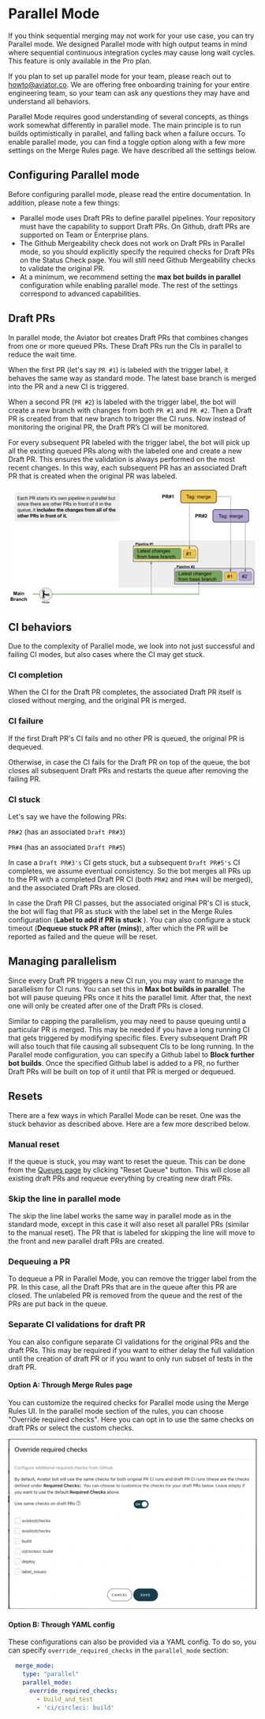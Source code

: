 # Parallel Mode

If you think sequential merging may not work for your use case, you can try Parallel mode. We designed Parallel mode with high output teams in mind where sequential continuous integration cycles may cause long wait cycles. This feature is only available in the Pro plan.

If you plan to set up parallel mode for your team, please reach out to [howto@aviator.co](mailto:howto@aviator.co). We are offering free onboarding training for your entire engineering team, so your team can ask any questions they may have and understand all behaviors.

Parallel Mode requires good understanding of several concepts, as things work somewhat differently in parallel mode. The main principle is to run builds optimistically in parallel, and falling back when a failure occurs. To enable parallel mode, you can find a toggle option along with a few more settings on the Merge Rules page. We have described all the settings below.

## **Configuring Parallel mode**

Before configuring parallel mode, please read the entire documentation. In addition, please note a few things:

* Parallel mode uses Draft PRs to define parallel pipelines. Your repository must have the capability to support Draft PRs. On Github, draft PRs are supported on Team or Enterprise plans.
* The Github Mergeability check does not work on Draft PRs in Parallel mode, so you should explicitly specify the required checks for Draft PRs on the Status Check page. You will still need Github Mergeability checks to validate the original PR.
* At a minimum, we recommend setting the **max bot builds in parallel** configuration while enabling parallel mode. The rest of the settings correspond to advanced capabilities.

## **Draft PRs**

In parallel mode, the Aviator bot creates Draft PRs that combines changes from one or more queued PRs. These Draft PRs run the CIs in parallel to reduce the wait time.

When the first PR (let's say `PR #1`) is labeled with the trigger label, it behaves the same way as standard mode. The latest base branch is merged into the PR and a new CI is triggered.

When a second PR (`PR #2`) is labeled with the trigger label, the bot will create a new branch with changes from both `PR #1` and `PR #2`. Then a Draft PR is created from that new branch to trigger the CI runs. Now instead of monitoring the original PR, the Draft PR’s CI will be monitored.

For every subsequent PR labeled with the trigger label, the bot will pick up all the existing queued PRs along with the labeled one and create a new Draft PR. This ensures the validation is always performed on the most recent changes. In this way, each subsequent PR has an associated Draft PR that is created when the original PR was labeled.

![](<../../.gitbook/assets/Screen Shot 2022-05-17 at 3.19.23 PM.png>)

## **CI behaviors**

Due to the complexity of Parallel mode, we look into not just successful and failing CI modes, but also cases where the CI may get stuck.

### **CI completion**

When the CI for the Draft PR completes, the associated Draft PR itself is closed without merging, and the original PR is merged.

### **CI failure**

If the first Draft PR's CI fails and no other PR is queued, the original PR is dequeued.

Otherwise, in case the CI fails for the Draft PR on top of the queue, the bot closes all subsequent Draft PRs and restarts the queue after removing the failing PR.

### **CI stuck**

Let's say we have the following PRs:

`PR#2` (has an associated `Draft PR#3`)

`PR#4` (has an associated `Draft PR#5`)

In case a `Draft PR#3's`  CI gets stuck, but a subsequent `Draft PR#5's` CI completes, we assume eventual consistency. So the bot merges all PRs up to the PR with a completed Draft PR CI (both `PR#2` and `PR#4` will be merged), and the associated Draft PRs are closed.

In case the Draft PR CI passes, but the associated original PR's CI is stuck, the bot will flag that PR as stuck with the label set in the Merge Rules configuration (**Label to add if PR is stuck** ). You can also configure a stuck timeout (**Dequeue stuck PR after (mins)**), after which the PR will be reported as failed and the queue will be reset.

## **Managing parallelism**

Since every Draft PR triggers a new CI run, you may want to manage the parallelism for CI runs. You can set this in **Max bot builds in parallel**. The bot will pause queuing PRs once it hits the parallel limit. After that, the next one will only be created after one of the Draft PRs is closed.

Similar to capping the parallelism, you may need to pause queuing until a particular PR is merged. This may be needed if you have a long running CI that gets triggered by modifying specific files. Every subsequent Draft PR will also touch that file causing all subsequent CIs to be long running. In the Parallel mode configuration, you can specify a Github label to **Block further bot builds**. Once the specified Github label is added to a PR, no further Draft PRs will be built on top of it until that PR is merged or dequeued.

## **Resets**

There are a few ways in which Parallel Mode can be reset. One was the stuck behavior as described above. Here are a few more described below.

### **Manual reset**

If the queue is stuck, you may want to reset the queue. This can be done from the [Queues page](https://mergequeue.com/queue/queued) by clicking "Reset Queue" button. This will close all existing draft PRs and requeue everything by creating new draft PRs.

### **Skip the line in parallel mode**

The skip the line label works the same way in parallel mode as in the standard mode, except in this case it will also reset all parallel PRs (similar to the manual reset). The PR that is labeled for skipping the line will move to the front and new parallel draft PRs are created.

### **Dequeuing a PR**

To dequeue a PR in Parallel Mode, you can remove the trigger label from the PR. In this case, all the Draft PRs that are in the queue after this PR are closed. The unlabeled PR is removed from the queue and the rest of the PRs are put back in the queue.

### Separate CI validations for draft PR

You can also configure separate CI validations for the original PRs and the draft PRs. This may be required if you want to either delay the full validation until the creation of draft PR or if you want to only run subset of tests in the draft PR.

#### Option A: Through Merge Rules page

You can customize the required checks for Parallel mode using the Merge Rules UI. In the parallel mode section of the rules, you can choose "Override required checks". Here you can opt in to use the same checks on draft PRs or select the custom checks.

![](<../../.gitbook/assets/Screen Shot 2022-07-18 at 10.12.09 AM.png>)

#### Option B: Through YAML config

These configurations can also be provided via a YAML config. To do so, you can specify `override_required_checks` in the `parallel_mode` section:

```yaml
  merge_mode:
    type: "parallel"
    parallel_mode:
      override_required_checks:
        - build_and_test
        - 'ci/circleci: build'
```

